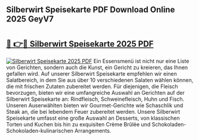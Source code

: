 ## Silberwirt Speisekarte PDF Download Online 2025 GeyV7

# <h2><a href="http://gcdu7mr.nevu.top/?p=Silberwirt+Speisekarte">🔗 👉🔴 Silberwirt Speisekarte 2025 PDF</a></h2>

[![Silberwirt Speisekarte 2025 PDF](https://i.imgur.com/dBaPXMq.png)](http://gcdu7mr.nevu.top/?p=Silberwirt+Speisekarte)
Ein Essensmenü ist nicht nur eine Liste von Gerichten, sondern auch die Kunst, ein Gericht zu kreieren, das Ihnen gefallen wird. Auf unserer Silberwirt Speisekarte empfehlen wir einen Salatbereich, in dem Sie aus über 10 verschiedenen Salaten wählen können, die mit frischen Zutaten zubereitet werden. Für diejenigen, die Fleisch bevorzugen, bieten wir eine umfangreiche Auswahl an Gerichten auf der Silberwirt Speisekarte an: Rindfleisch, Schweinefleisch, Huhn und Fisch. Unseren Auserwählten bieten wir Gourmet-Gerichte wie Schaschlik und Steak an, die bei lebendem Feuer zubereitet werden. Unsere Silberwirt Speisekarte umfasst eine große Auswahl an Desserts, von klassischen Torten und Kuchen bis hin zu exquisiten Crème Brûlée und Schokoladen-Schokoladen-kulinarischen Arrangements.
